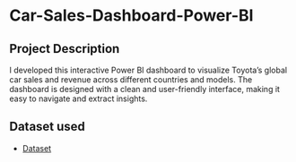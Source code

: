 # Car-Sales-Dashboard-Power-BI
## Project Description
I developed this interactive Power BI dashboard to visualize Toyota’s global car sales and revenue across different countries and models. The dashboard is designed with a clean and user-friendly interface, making it easy to navigate and extract insights.

## Dataset used
- <a href = "https://github.com/msameerhanif/Car-Sales-Dashboard-Power-BI/blob/main/Car_Sales_Data.csv">Dataset</a>

